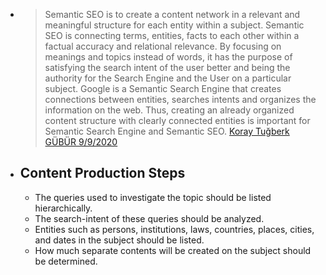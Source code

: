- >Semantic SEO is to create a content network in a relevant and meaningful structure for each entity within a subject. Semantic SEO is connecting terms, entities, facts to each other within a factual accuracy and relational relevance. By focusing on meanings and topics instead of words, it has the purpose of satisfying the search intent of the user better and being the authority for the Search Engine and the User on a particular subject. Google is a Semantic Search Engine that creates connections between entities, searches intents and organizes the information on the web. Thus, creating an already organized content structure with clearly connected entities is important for Semantic Search Engine and Semantic SEO. [Koray Tuğberk GÜBÜR 9/9/2020](https://www.holisticseo.digital/theoretical-seo/semantic/)
- ## Content Production Steps
	- The queries used to investigate the topic should be listed hierarchically.
	- The search-intent of these queries should be analyzed.
	- Entities such as persons, institutions, laws, countries, places, cities, and dates in the subject should be listed.
	- How much separate contents will be created on the subject should be determined.